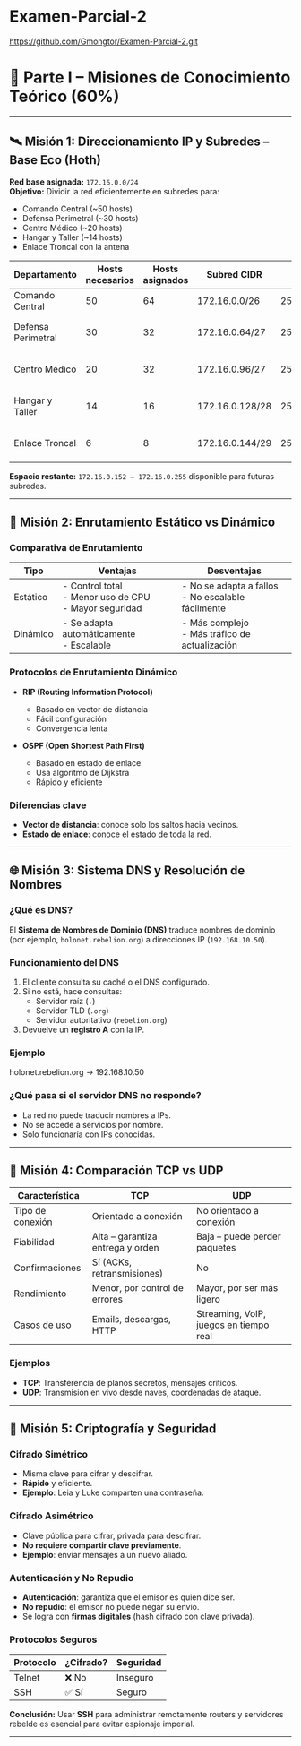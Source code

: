 # Examen-Parcial-2
https://github.com/Gmongtor/Examen-Parcial-2.git
# 🌌 Parte I – Misiones de Conocimiento Teórico (60%)

---

## 🛰️ Misión 1: Direccionamiento IP y Subredes – Base Eco (Hoth)

**Red base asignada:** `172.16.0.0/24`  
**Objetivo:** Dividir la red eficientemente en subredes para:

- Comando Central (~50 hosts)
- Defensa Perimetral (~30 hosts)
- Centro Médico (~20 hosts)
- Hangar y Taller (~14 hosts)
- Enlace Troncal con la antena

| Departamento           | Hosts necesarios | Hosts asignados | Subred CIDR | Máscara            | Rango de Hosts                 | Broadcast              |
|------------------------|------------------|------------------|--------------|---------------------|-------------------------------|------------------------|
| Comando Central        | 50               | 64               | 172.16.0.0/26 | 255.255.255.192     | 172.16.0.1 – 172.16.0.62      | 172.16.0.63           |
| Defensa Perimetral     | 30               | 32               | 172.16.0.64/27| 255.255.255.224     | 172.16.0.65 – 172.16.0.94     | 172.16.0.95           |
| Centro Médico          | 20               | 32               | 172.16.0.96/27| 255.255.255.224     | 172.16.0.97 – 172.16.0.126    | 172.16.0.127          |
| Hangar y Taller        | 14               | 16               | 172.16.0.128/28| 255.255.255.240    | 172.16.0.129 – 172.16.0.142   | 172.16.0.143          |
| Enlace Troncal         | 6                | 8                | 172.16.0.144/29| 255.255.255.248    | 172.16.0.145 – 172.16.0.150   | 172.16.0.151          |

**Espacio restante:** `172.16.0.152 – 172.16.0.255` disponible para futuras subredes.

---

## 🔀 Misión 2: Enrutamiento Estático vs Dinámico

### Comparativa de Enrutamiento

| Tipo        | Ventajas                                                   | Desventajas                                                   |
|-------------|-------------------------------------------------------------|----------------------------------------------------------------|
| Estático    | - Control total<br>- Menor uso de CPU<br>- Mayor seguridad | - No se adapta a fallos<br>- No escalable fácilmente           |
| Dinámico    | - Se adapta automáticamente<br>- Escalable                 | - Más complejo<br>- Más tráfico de actualización               |

### Protocolos de Enrutamiento Dinámico

- **RIP (Routing Information Protocol)**  
  - Basado en vector de distancia  
  - Fácil configuración  
  - Convergencia lenta

- **OSPF (Open Shortest Path First)**  
  - Basado en estado de enlace  
  - Usa algoritmo de Dijkstra  
  - Rápido y eficiente

### Diferencias clave

- **Vector de distancia**: conoce solo los saltos hacia vecinos.  
- **Estado de enlace**: conoce el estado de toda la red.

---

## 🌐 Misión 3: Sistema DNS y Resolución de Nombres

### ¿Qué es DNS?

El **Sistema de Nombres de Dominio (DNS)** traduce nombres de dominio (por ejemplo, `holonet.rebelion.org`) a direcciones IP (`192.168.10.50`).

### Funcionamiento del DNS

1. El cliente consulta su caché o el DNS configurado.
2. Si no está, hace consultas:
   - Servidor raíz (`.`)
   - Servidor TLD (`.org`)
   - Servidor autoritativo (`rebelion.org`)
3. Devuelve un **registro A** con la IP.

### Ejemplo

holonet.rebelion.org → 192.168.10.50

### ¿Qué pasa si el servidor DNS no responde?

- La red no puede traducir nombres a IPs.
- No se accede a servicios por nombre.
- Solo funcionaría con IPs conocidas.

---

## 📡 Misión 4: Comparación TCP vs UDP

| Característica   | TCP                                         | UDP                                      |
|------------------|----------------------------------------------|-------------------------------------------|
| Tipo de conexión | Orientado a conexión                        | No orientado a conexión                   |
| Fiabilidad       | Alta – garantiza entrega y orden            | Baja – puede perder paquetes              |
| Confirmaciones   | Sí (ACKs, retransmisiones)                  | No                                        |
| Rendimiento      | Menor, por control de errores               | Mayor, por ser más ligero                 |
| Casos de uso     | Emails, descargas, HTTP                     | Streaming, VoIP, juegos en tiempo real    |

### Ejemplos

- **TCP**: Transferencia de planos secretos, mensajes críticos.  
- **UDP**: Transmisión en vivo desde naves, coordenadas de ataque.

---

## 🔐 Misión 5: Criptografía y Seguridad

### Cifrado Simétrico

- Misma clave para cifrar y descifrar.
- **Rápido** y eficiente.
- **Ejemplo**: Leia y Luke comparten una contraseña.

### Cifrado Asimétrico

- Clave pública para cifrar, privada para descifrar.
- **No requiere compartir clave previamente**.
- **Ejemplo**: enviar mensajes a un nuevo aliado.

### Autenticación y No Repudio

- **Autenticación**: garantiza que el emisor es quien dice ser.
- **No repudio**: el emisor no puede negar su envío.
- Se logra con **firmas digitales** (hash cifrado con clave privada).

### Protocolos Seguros

| Protocolo | ¿Cifrado? | Seguridad |
|-----------|-----------|-----------|
| Telnet    | ❌ No      | Inseguro  |
| SSH       | ✅ Sí      | Seguro    |

**Conclusión:** Usar **SSH** para administrar remotamente routers y servidores rebelde es esencial para evitar espionaje imperial.

---
